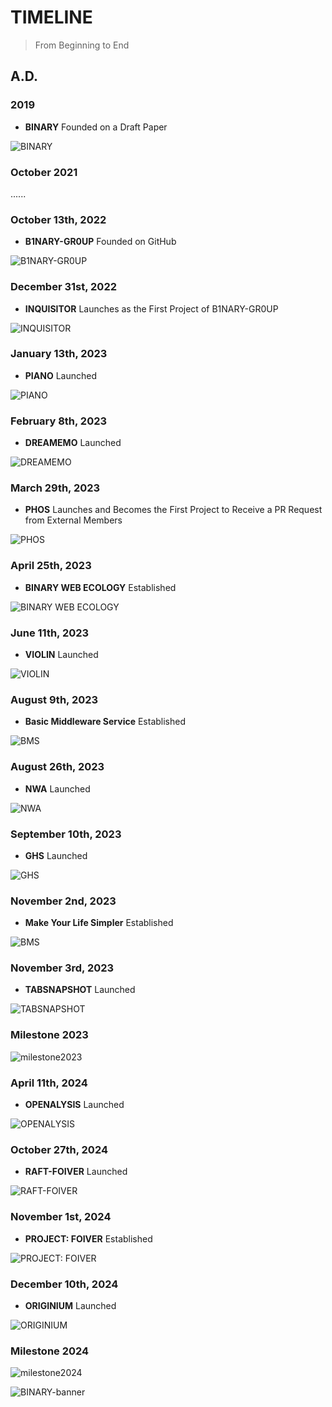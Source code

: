 # TIMELINE

> From Beginning to End

## A.D.

### 2019

- **BINARY** Founded on a Draft Paper

![BINARY](https://github.com/justlorain/justlorain/blob/main/images/BINARY.jpg)

### October 2021

......

### October 13th, 2022

- **B1NARY-GR0UP** Founded on GitHub

![B1NARY-GR0UP](https://github.com/justlorain/justlorain/blob/main/images/B1NARY-GR0UP.png)

### December 31st, 2022

- **INQUISITOR** Launches as the First Project of B1NARY-GR0UP

![INQUISITOR](https://github.com/B1NARY-GR0UP/inquisitor/blob/main/images/INQUISITOR.png)

### January 13th, 2023

- **PIANO** Launched

![PIANO](https://github.com/B1NARY-GR0UP/piano/blob/main/images/PIANO.png)

### February 8th, 2023

- **DREAMEMO** Launched

![DREAMEMO](https://github.com/B1NARY-GR0UP/dreamemo/blob/main/images/dreamemo.png)

### March 29th, 2023

- **PHOS** Launches and Becomes the First Project to Receive a PR Request from External Members

![PHOS](https://github.com/B1NARY-GR0UP/phos/blob/main/images/PHOS.png)

### April 25th, 2023

- **BINARY WEB ECOLOGY** Established

![BINARY WEB ECOLOGY](https://github.com/justlorain/justlorain/blob/main/images/BINARY-WEB-ECO.png)

### June 11th, 2023

- **VIOLIN** Launched

![VIOLIN](https://github.com/B1NARY-GR0UP/violin/blob/main/images/VIOLIN.png)

### August 9th, 2023

- **Basic Middleware Service** Established

![BMS](https://github.com/justlorain/justlorain/blob/main/images/BMS.png)

### August 26th, 2023

- **NWA** Launched

![NWA](https://github.com/B1NARY-GR0UP/nwa/blob/main/images/NWA.png)

### September 10th, 2023

- **GHS** Launched

![GHS](https://github.com/B1NARY-GR0UP/ghs/blob/main/images/GHS.png)

### November 2nd, 2023

- **Make Your Life Simpler** Established

![BMS](https://github.com/justlorain/justlorain/blob/main/images/MYLS.png)

### November 3rd, 2023

- **TABSNAPSHOT** Launched

![TABSNAPSHOT](https://github.com/B1NARY-GR0UP/tabsnapshot/blob/main/images/TABSNAPSHOT.png)

### Milestone 2023

![milestone2023](https://github.com/justlorain/justlorain/blob/main/images/milestone2023.png)

### April 11th, 2024

- **OPENALYSIS** Launched

![OPENALYSIS](https://github.com/B1NARY-GR0UP/openalysis/blob/main/images/OPENALYSIS.png)

### October 27th, 2024

- **RAFT-FOIVER** Launched

![RAFT-FOIVER](https://github.com/B1NARY-GR0UP/raft/blob/main/images/raft-foiver.png)

### November 1st, 2024

- **PROJECT: FOIVER** Established

![PROJECT: FOIVER](https://github.com/justlorain/justlorain/blob/main/images/PROJECT-FOIVER.png)

### December 10th, 2024

- **ORIGINIUM** Launched

![ORIGINIUM](https://github.com/B1NARY-GR0UP/originium/blob/main/images/ORIGINIUM.png)

### Milestone 2024

![milestone2024](https://github.com/justlorain/justlorain/blob/main/images/milestone2024.png)

![BINARY-banner](https://github.com/justlorain/justlorain/blob/main/images/BINARY-banner.png)
